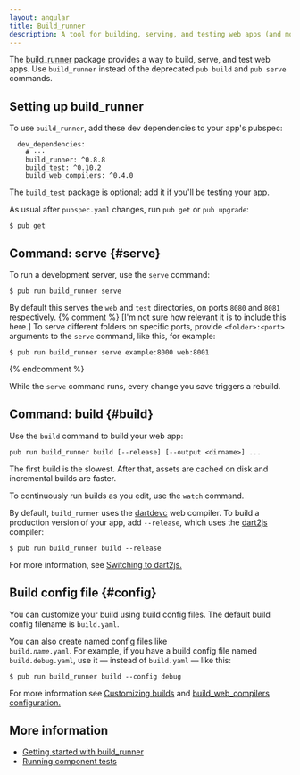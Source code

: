 ```yaml
---
layout: angular
title: Build_runner
description: A tool for building, serving, and testing web apps (and more).
---
```

<?code-excerpt path-base="examples/ng/doc"?>

The [build_runner][] package provides a way to build, serve, and test web apps.
Use `build_runner` instead of the deprecated `pub build` and `pub serve` commands.

## Setting up build_runner

To use `build_runner`, add these dev dependencies to your app's pubspec:

<?code-excerpt "quickstart/pubspec.yaml (build dependencies)" title?>
```
  dev_dependencies:
    # ···
    build_runner: ^0.8.8
    build_test: ^0.10.2
    build_web_compilers: ^0.4.0
```

The `build_test` package is optional; add it if you'll be testing your app.

As usual after `pubspec.yaml` changes, run `pub get` or `pub upgrade`:

```terminal
$ pub get
```

## Command: serve {#serve}

To run a development server, use the `serve` command:

```terminal
$ pub run build_runner serve
```

By default this serves the `web` and `test` directories, on ports `8080` and `8081` respectively.
{% comment %}
[I'm not sure how relevant it is to include this here.]
To serve different folders on specific ports, provide `<folder>:<port>` arguments to the
`serve` command, like this, for example:

```terminal
$ pub run build_runner serve example:8000 web:8001
```
{% endcomment %}

While the `serve` command runs, every change you save triggers a rebuild.

## Command: build {#build}

Use the `build` command to build your web app:

```
pub run build_runner build [--release] [--output <dirname>] ...
```

The first build is the slowest. After that, assets are cached on disk and
incremental builds are faster.

To continuously run builds as you edit, use the `watch` command.

By default, `build_runner` uses the [dartdevc][] web compiler. To build a
production version of your app, add `--release`, which uses the [dart2js][]
compiler:

```terminal
$ pub run build_runner build --release
```

For more information, see [Switching to dart2js.][Switching to dart2js]

## Build config file {#config}

You can customize your build using build config files. The default build config
filename is `build.yaml`.

You can also create named config files like <code> build.<i>name</i>.yaml</code>.
For example, if you have a build config file named `build.debug.yaml`, use it
&mdash; instead of `build.yaml` &mdash; like this:

```terminal
$ pub run build_runner build --config debug
```

For more information see [Customizing builds][]
and [build_web_compilers configuration.][build_web_compilers configuration]


## More information

- [Getting started with build_runner][]
- [Running component tests][]

[build_runner]: https://pub.dartlang.org/packages/build_runner
[build_web_compilers configuration]: https://github.com/dart-lang/build/tree/master/build_web_compilers#configuration
[Customizing builds]: https://github.com/dart-lang/build/blob/master/build_config/README.md
[dart2js]: /tools/dart2js
[dartdevc]: /tools/dartdevc
[Getting started with build_runner]: https://github.com/dart-lang/build/blob/master/docs/getting_started.md
[Switching to dart2js]: https://github.com/dart-lang/build/blob/master/docs/getting_started.md#switching-to-dart2js
[Running component tests]: /angular/guide/testing/component/running-tests
